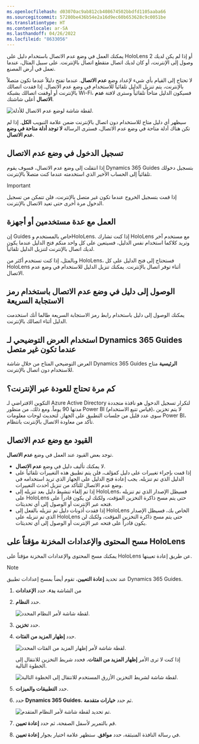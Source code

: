 ```yaml
---
ms.openlocfilehash: d03070ac9ab812cb408674502bbdfd1105aaba66
ms.sourcegitcommit: 57280be436b54e2a16d9ec60b653628c9c0051be
ms.translationtype: HT
ms.contentlocale: ar-SA
ms.lasthandoff: 04/26/2022
ms.locfileid: "8633056"
---
```

يمكنك العمل في وضع عدم الاتصال باستخدام دليل على HoloLens 2 أو إذا لم يكن لديك وصول إلى الإنترنت، أو كان لديك اتصال متقطع اتصال بالإنترنت. على سبيل المثال، عندما تعمل في أرض المصنع.

لا تحتاج إلى القيام بأي شيء لإعداد وضع **عدم الاتصال**. عندما تفتح دليلاً عندما تكون متصلاً بالإنترنت، يتم تنزيل الدليل تلقائياً للاستخدام في وضع عدم الاتصال. إذا فقدت اتصالك بالإنترنت أو أوقفت اتصالك بشبكة Wi-Fi، فسيكون الدليل متاحاً تلقائياً وسترى لافتة **عدم الاتصال** أعلى شاشتك.

![لقطة شاشة لوضع عدم الاتصال للأدلة.](../media/offline-mode-ss.png)

سيظهر أي دليل متاح للاستخدام دون اتصال بالإنترنت ضمن علامة التبويب **الكل**. إذا لم تكن هناك أدلة متاحة في وضع عدم الاتصال، فسترى الرسالة **لا توجد أدلة متاحة في وضع عدم الاتصال**.

## <a name="signing-in-while-offline"></a>تسجيل الدخول في وضع عدم الاتصال
إذا انتقلت إلى وضع عدم الاتصال، فسوف يقوم Dynamics 365 Guides بتسجيل دخولك تلقائياً إلى الحساب الأخير الذي استخدمته عندما كنت متصلاً بالإنترنت.

> [!Important]
> إذا قمت بتسجيل الخروج عندما تكون غير متصل بالإنترنت، فلن تتمكن من تسجيل الدخول مرة أخرى حتى تعيد الاتصال بالإنترنت.

## <a name="working-with-multiple-users-or-devices"></a>العمل مع عدة مستخدمين أو أجهزة
إن Guides خاص بالمستخدم وHoloLens. إذا كنت تشارك HoloLens مع مستخدم آخر وتريد كلاكما استخدام نفس الدليل، فسيتعين على كل واحد منكم فتح الدليل عندما يكون لديك اتصال بالإنترنت لتنزيل الدليل تلقائياً.

وبالمثل، إذا كنت تستخدم أكثر من HoloLens، فستحتاج إلى فتح الدليل على كل HoloLens أثناء توفر اتصال بالإنترنت. يمكنك تنزيل الدليل للاستخدام في وضع عدم الاتصال.

## <a name="accessing-a-guide-offline-with-a-qr-code"></a>الوصول إلى دليل في وضع عدم الاتصال باستخدام رمز الاستجابة السريعة
يمكنك الوصول إلى دليل باستخدام رابط رمز الاستجابة السريعة طالما أنك استخدمت الدليل أثناء اتصالك بالإنترنت.

## <a name="using-the-dynamics-365-guides-demo-when-youre-offline"></a>استخدام العرض التوضيحي لـ Dynamics 365 Guides عندما تكون غير متصل
العرض التوضيحي المتاح من خلال شاشة Dynamics 365 Guides **الرئيسية** متاح للاستخدام دون اتصال بالإنترنت.

## <a name="how-often-do-you-need-to-come-back-online"></a>كم مرة تحتاج للعودة عبر الإنترنت؟
التكوين الافتراضي لـ Azure Active Directory لتكرار تسجيل الدخول هو نافذة متجددة مدتها 90 يوماً. ومع ذلك، من منظور Power BI (قياس تتبع الاستخدام)، لا يتم تخزين سوى عدد قليل من جلسات التطبيق على الجهاز. لتحديث لوحات معلومات Power BI، تأكد من معاودة الاتصال بالإنترنت بانتظام. 

## <a name="limitations-with-offline-mode"></a>القيود مع وضع عدم الاتصال
توجد بعض القيود عند العمل في وضع **عدم الاتصال**.

- لا يمكنك تأليف دليل في وضع **عدم الاتصال**.
- إذا قمت بإجراء تغييرات على دليل كمؤلف، فلن يتم تطبيق هذه التغييرات تلقائياً على الدليل الذي تم تنزيله. يجب إعادة فتح الدليل على الجهاز الذي تريد استخدامه في وضع عدم الاتصال للتأكد من تنزيل أحدث التغييرات.
- إذا تم إلغاء تنشيط دليل بعد تنزيله إلى HoloLens، فسيظل الإصدار الذي تم تنزيله على HoloLens حتى يتم مسح ذاكرة التخزين المؤقت، ولكنك لن يكون قادراً على فتحه عبر الإنترنت أو الوصول إلى أي تحديثات.
- إذا فقدت أذونات دليل تم تنزيله بالفعل إلى HoloLens الخاص بك، فسيظل الإصدار الذي تم تنزيله على HoloLens حتى يتم مسح ذاكرة التخزين المؤقت، ولكنك لن يكون قادراً على فتحه عبر الإنترنت أو الوصول إلى أي تحديثات.

## <a name="clear-the-content-and-settings-that-are-cached-on-a-hololens"></a>مسح المحتوى والإعدادات المخزنة مؤقتاً على HoloLens

يمكنك مسح المحتوى والإعدادات المخزنة مؤقتاً على HoloLens عن طريق إعادة تعيينها.

> [!NOTE]
> عند تحديد **إعادة التعيين**، تقوم أيضاً بمسح إعدادات تطبيق Dynamics 365 Guides.

1.  من الشاشة **بدء**، حدد **الإعدادات**

1.  حدد **النظام**.
    
    ![لقطة شاشة لأمر النظام المحدد.](../media/system-cache-ssm.png)

1.  حدد **تخزين**.

1.  حدد **إظهار المزيد من الفئات**.

    ![لقطة شاشة لأمر إظهار المزيد من الفئات المحدد.](../media/show-more-categories-cache-ssm.png)

    إذا كنت لا ترى الأمر **إظهار المزيد من الفئات**، فحدد شريط التخزين للانتقال إلى الخطوة التالية.
    
    ![لقطة شاشة لشريط التخزين الأزرق المستخدم للانتقال إلى الخطوة التالية.](../media/storage2-cache-ssm.png)

1.  حدد **التطبيقات والميزات**.

1.  حدد **Dynamics 365 Guides**، ثم حدد **خيارات متقدمة**.

    ![تم تحديد لقطة شاشة لأمر النظام المتقدم.](../media/advanced-systems-cache-ssm.png)

1.  قم بالتمرير لأسفل الصفحة، ثم حدد **إعادة تعيين**.

8.  في رسالة النافذة المنبثقة، حدد **موافق**. ستظهر علامة اختيار بجوار **إعادة تعيين**.